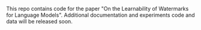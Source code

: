 This repo contains code for the paper "On the Learnability of Watermarks for Language Models". Additional documentation and experiments code and data will be released soon.

